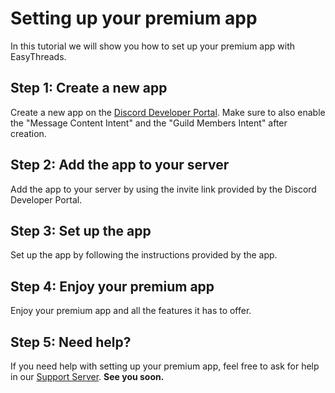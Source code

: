 # Setting up your premium app
In this tutorial we will show you how to set up your premium app with EasyThreads.
## Step 1: Create a new app
Create a new app on the [Discord Developer Portal](https://discord.com/developers/applications). Make sure to also enable the "Message Content Intent" and the "Guild Members Intent" after creation.
## Step 2: Add the app to your server
Add the app to your server by using the invite link provided by the Discord Developer Portal.
## Step 3: Set up the app
Set up the app by following the instructions provided by the app.
## Step 4: Enjoy your premium app
Enjoy your premium app and all the features it has to offer.
## Step 5: Need help?
If you need help with setting up your premium app, feel free to ask for help in our [Support Server](https://ezsys.link/support).
**See you soon.**